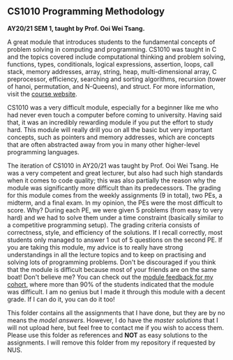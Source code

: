 ## CS1010 Programming Methodology

**AY20/21 SEM 1, taught by Prof. Ooi Wei Tsang.**

A great module that introduces students to the fundamental concepts of problem solving in computing and programming. CS1010 was taught in C and the topics covered include computational thinking and problem solving, functions, types, conditionals, logical expressions, assertion, loops, call stack, memory addresses, array, string, heap, multi-dimensional array, C preprocessor, efficiency, searching and sorting algorithms, recursion (tower of hanoi, permutation, and N-Queens), and struct. For more information, visit the [course website](https://nus-cs1010.github.io/2021-s1/).

CS1010 was a very difficult module, especially for a beginner like me who had never even touch a computer before coming to university. Having said that, it was an incredibly rewarding module if you put the effort to study hard. This module will really drill you on all the basic but very important concepts, such as pointers and memory addresses, which are concepts that are often abstracted away from you in many other higher-level programming languages.

The iteration of CS1010 in AY20/21 was taught by Prof. Ooi Wei Tsang. He was a very competent and great lecturer, but also had such high standards when it comes to code quality; this was also partially the reason why the module was significantly more difficult than its predecessors. The grading for this module comes from the weekly assignments (9 in total), two PEs, a midterm, and a final exam. In my opinion, the PEs were the most difficult to score. Why? During each PE, we were given 5 problems (from easy to very hard) and we had to solve them under a time constraint (basically similar to a competitive programming setup). The grading criteria consists of correctness, style, and efficiency of the solutions. If I recall correctly, most students only managed to answer 1 out of 5 questions on the second PE. If you are taking this module, my advice is to really have strong understandings in all the lecture topics and to keep on practising and solving lots of programming problems. Don't be discouraged if you think that the module is difficult because most of your friends are on the same boat! Don't believe me? You can check out the [module feedback for my cohort](https://nus-cs1010.github.io/2122-s1/docs/feedback-2021-s1.pdf), where more than 90% of the students indicated that the module was difficult. I am no genius but I made it through this module with a decent grade. If I can do it, you can do it too!

This folder contains all the assignments that I have done, but they are by no means the *model answers*. However, I do have the *master solutions* that I will not upload here, but feel free to contact me if you wish to access them. Please use this folder as references and **NOT** as easy solutions to the assignments. I will remove this folder from my repository if requested by NUS.
